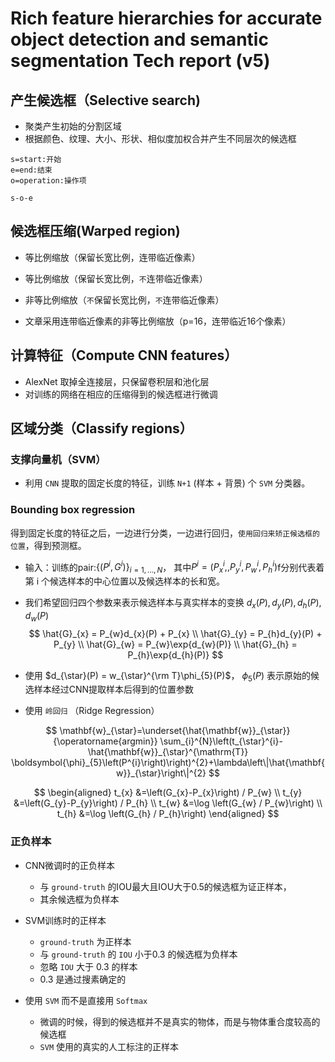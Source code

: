 # Rich feature hierarchies for accurate object detection and semantic segmentation Tech report (v5)


## 产生候选框（Selective search)
* 聚类产生初始的分割区域
* 根据颜色、纹理、大小、形状、相似度加权合并产生不同层次的候选框

```flow
s=start:开始
e=end:结束
o=operation:操作项

s-o-e
```

## 候选框压缩(Warped region)
* 等比例缩放（保留长宽比例，连带临近像素）
* 等比例缩放（保留长宽比例，`不`连带临近像素）
* 非等比例缩放（`不`保留长宽比例，`不`连带临近像素）

* 文章采用连带临近像素的非等比例缩放（p=16，连带临近16个像素）
  
## 计算特征（Compute CNN features）
* AlexNet 取掉全连接层，只保留卷积层和池化层
* 对训练的网络在相应的压缩得到的候选框进行微调
  
## 区域分类（Classify regions）

### 支撑向量机（SVM）
* 利用 `CNN` 提取的固定长度的特征，训练 `N+1` (样本 + 背景) 个 `SVM` 分类器。

### Bounding box regression
得到固定长度的特征之后，一边进行分类，一边进行回归，`使用回归来矫正候选框的位置`，得到预测框。
* 输入：训练的pair:$\{(P^{i}, G^{i})\}_{i=1,...,N}$， 其中$P^{i} = (P_{x}^{i},, P_{y}^{i}, P_{w}^{i}, P_{h}^{i})$f分别代表着第 i 个候选样本的中心位置以及候选样本的长和宽。
* 我们希望回归四个参数来表示候选样本与真实样本的变换 $d_{x}(P), d_{y}(P), d_{h}(P), d_{w}(P)$
$$
\hat{G}_{x} = P_{w}d_{x}(P) + P_{x}
\\
\hat{G}_{y} = P_{h}d_{y}(P) + P_{y}
\\
\hat{G}_{w} = P_{w}\exp{d_{w}(P)}
\\
\hat{G}_{h} = P_{h}\exp{d_{h}(P)}
 $$

* 使用 $d_{\star}(P) = w_{\star}^{\rm T}\phi_{5}(P)$， $\phi_{5}(P)$ 表示原始的候选样本经过CNN提取样本后得到的位置参数
* 使用 `岭回归` （Ridge Regression）

$$
\mathbf{w}_{\star}=\underset{\hat{\mathbf{w}}_{\star}}{\operatorname{argmin}} \sum_{i}^{N}\left(t_{\star}^{i}-\hat{\mathbf{w}}_{\star}^{\mathrm{T}} \boldsymbol{\phi}_{5}\left(P^{i}\right)\right)^{2}+\lambda\left\|\hat{\mathbf{w}}_{\star}\right\|^{2}
$$

$$
\begin{aligned}
t_{x} &=\left(G_{x}-P_{x}\right) / P_{w} \\
t_{y} &=\left(G_{y}-P_{y}\right) / P_{h} \\
t_{w} &=\log \left(G_{w} / P_{w}\right) \\
t_{h} &=\log \left(G_{h} / P_{h}\right)
\end{aligned}
$$

### 正负样本

* CNN微调时的正负样本
  * 与 `ground-truth` 的IOU最大且IOU大于0.5的候选框为证正样本，
  * 其余候选框为负样本

* SVM训练时的正样本
  * `ground-truth` 为正样本
  * 与 `ground-truth` 的 `IOU` 小于0.3 的候选框为负样本
  * 忽略 `IOU` 大于 0.3 的样本
  * 0.3 是通过搜素确定的

* 使用 `SVM` 而不是直接用 `Softmax`
  * 微调的时候，得到的候选框并不是真实的物体，而是与物体重合度较高的候选框
  * `SVM` 使用的真实的人工标注的正样本